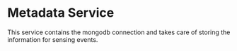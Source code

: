 # Metadata Service

This service contains the mongodb connection and takes care of storing the information for sensing events.

